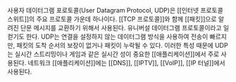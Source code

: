 사용자 데이터그램 포로토콜(User Datagram Protocol, UDP)은 [[인터넷 프로토콜 스위트]]의 주요 프로토콜 가운데 하나이다. [[TCP 프로토콜]]와 함께 [[패킷]]으로 알려진 단문 메시지를 교환하기 위해서 사용된다. 유니버설 데이터그램 프로토콜이라고 일컫기도 한다. UDP는 연결을 설정하지 않는 데이터그램 방식을 사용하여 전송이 빠르지만, 패킷의 도착 순서의 보장이 없거나 패킷이 누락될 수 있다. 이러한 특성 때문에 UDP는 실시간 스트리밍이나 게임과 같은 실시간 성이 중요한 [[애플리케이션]]에서 주로 사용된다. 네트워크 [[애플리케이션]]에는 [[DNS]], [[IPTV]], [[VoIP]], [[IP 터널]]에서 사용된다.